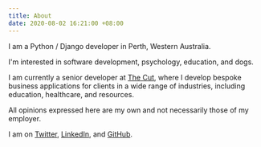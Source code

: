 ```yaml
---
title: About
date: 2020-08-02 16:21:00 +08:00
---
```


I am a Python / Django developer in Perth, Western Australia.

I'm interested in software development, psychology, education, and <span class="content__dogs">dogs</span>.

I am currently a senior developer at [The Cut](https://www.thecut.net.au), where I develop bespoke business applications for clients in a wide range of industries, including education, healthcare, and resources.

All opinions expressed here are my own and not necessarily those of my employer.

I am on [Twitter](https://www.twitter.com/kyerussell), [LinkedIn](https://www.linkedin.com/in/kyerussell/), and [GitHub](https://www.github.com/kyerussell).
